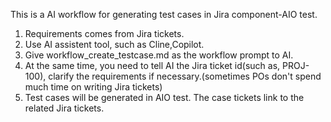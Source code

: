 This is a AI workflow for generating test cases in Jira component-AIO test.
1. Requirements comes from Jira tickets.
2. Use AI assistent tool, such as Cline,Copilot.
3. Give workflow_create_testcase.md as the workflow prompt to AI.
4. At the same time, you need to tell AI the Jira ticket id(such as, PROJ-100), clarify the requirements if necessary.(sometimes POs don't spend much time on writing Jira tickets)
5. Test cases will be generated in AIO test. The case tickets link to the related Jira tickets.
